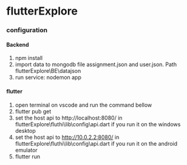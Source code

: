 # flutterExplore

### configuration
#### Backend
1. npm install
2. import data to mongodb file assignment.json and user.json. Path flutterExplore\BE\datajson
3. run service: nodemon app

#### flutter
1. open terminal on vscode and run the command bellow
2. flutter pub get
3. set the host api to http://localhost:8080/ in flutterExplore\fluthi\lib\config\api.dart if you run it on the windows desktop
4. set the host api to http://10.0.2.2:8080/ in flutterExplore\fluthi\lib\config\api.dart if you run it on the android emulator
4. flutter run
